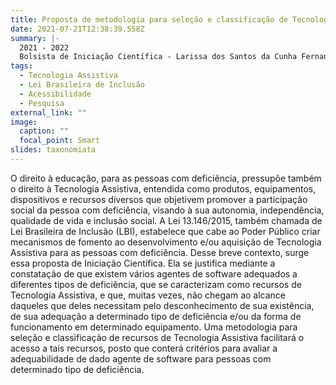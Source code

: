 ```yaml
---
title: Proposta de metodologia para seleção e classificação de Tecnologia Assistiva
date: 2021-07-21T12:38:39.558Z
summary: |-
  2021 - 2022
  Bolsista de Iniciação Científica - Larissa dos Santos da Cunha Fernandes
tags:
  - Tecnologia Assistiva
  - Lei Brasileira de Inclusão
  - Acessibilidade
  - Pesquisa
external_link: ""
image:
  caption: ""
  focal_point: Smart
slides: taxonomiata
---
```


O direito à educação, para as pessoas com deficiência, pressupõe também o direito à Tecnologia Assistiva, entendida como produtos, equipamentos, dispositivos e recursos diversos que objetivem promover a participação social da pessoa com deficiência, visando à sua autonomia, independência, qualidade de vida e inclusão social. A Lei 13.146/2015, também chamada de Lei Brasileira de Inclusão (LBI), estabelece que cabe ao Poder Público criar mecanismos de fomento ao desenvolvimento e/ou aquisição de Tecnologia Assistiva para as pessoas com deficiência. Desse breve contexto, surge essa proposta de Iniciação Científica. Ela se justifica mediante a constatação de que existem vários agentes de software adequados a diferentes tipos de deficiência, que se caracterizam como recursos de Tecnologia Assistiva, e que, muitas vezes, não chegam ao alcance daqueles que deles necessitam pelo desconhecimento de sua existência, de sua adequação a determinado tipo de deficiência e/ou da forma de funcionamento em determinado equipamento. Uma metodologia para seleção e classificação de recursos de Tecnologia Assistiva facilitará o acesso a tais recursos, posto que conterá critérios para avaliar a adequabilidade de dado agente de software para pessoas com determinado tipo de deficiência.
